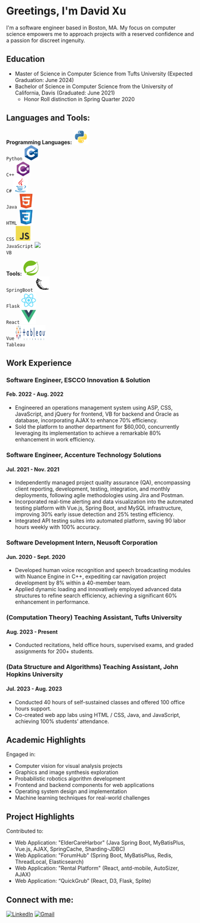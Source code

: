 # Greetings, I'm David Xu

I'm a software engineer based in Boston, MA. My focus on computer science empowers me to approach projects with a reserved confidence and a passion for discreet ingenuity.


## Education
- Master of Science in Computer Science from Tufts University (Expected Graduation: June 2024)
- Bachelor of Science in Computer Science from the University of California, Davis (Graduated: June 2021)
  - Honor Roll distinction in Spring Quarter 2020

## Languages and Tools:

**Programming Languages:**
<code><img height="40" src="https://raw.githubusercontent.com/devicons/devicon/master/icons/python/python-original.svg"> Python</code>
<code><img height="40" src="https://raw.githubusercontent.com/devicons/devicon/master/icons/cplusplus/cplusplus-original.svg"> C++</code>
<code><img height="40" src="https://raw.githubusercontent.com/devicons/devicon/master/icons/csharp/csharp-original.svg"> C#</code>
<code><img height="40" src="https://raw.githubusercontent.com/devicons/devicon/master/icons/java/java-original.svg"> Java</code>
<code><img height="40" src="https://raw.githubusercontent.com/devicons/devicon/master/icons/html5/html5-original.svg"> HTML</code>
<code><img height="40" src="https://raw.githubusercontent.com/devicons/devicon/master/icons/css3/css3-original.svg"> CSS</code>
<code><img height="40" src="https://raw.githubusercontent.com/devicons/devicon/master/icons/javascript/javascript-original.svg"> JavaScript</code>
<code><img height="40" src="https://raw.githubusercontent.com/devicons/devicon/master/icons/vb/vb-original.svg"> VB</code>

**Tools:**
<code><img height="40" src="https://raw.githubusercontent.com/devicons/devicon/master/icons/spring/spring-original.svg"> SpringBoot</code>
<code><img height="40" src="https://raw.githubusercontent.com/devicons/devicon/master/icons/flask/flask-original.svg"> Flask</code>
<code><img height="40" src="https://raw.githubusercontent.com/devicons/devicon/master/icons/react/react-original.svg"> React</code>
<code><img height="40" src="https://raw.githubusercontent.com/devicons/devicon/master/icons/vuejs/vuejs-original.svg"> Vue</code>
<code><img height="40" width="80" src="https://raw.githubusercontent.com/logo/Tableau/master/images/logo.svg"> Tableau</code>



## Work Experience

### Software Engineer, ESCCO Innovation & Solution
#### Feb. 2022 - Aug. 2022
- Engineered an operations management system using ASP, CSS, JavaScript, and jQuery for frontend, VB for backend and Oracle as database, incorporating AJAX to enhance 70% efficiency.
- Sold the platform to another department for $60,000, concurrently leveraging its implementation to achieve a remarkable 80% enhancement in work efficiency.

### Software Engineer, Accenture Technology Solutions
#### Jul. 2021 - Nov. 2021
- Independently managed project quality assurance (QA), encompassing client reporting, development, testing, integration, and monthly deployments, following agile methodologies using Jira and Postman.
- Incorporated real-time alerting and data visualization into the automated testing platform with Vue.js, Spring Boot, and MySQL infrastructure, improving 30% early issue detection and 25% testing efficiency.
- Integrated API testing suites into automated platform, saving 90 labor hours weekly with 100% accuracy.

### Software Development Intern, Neusoft Corporation
#### Jun. 2020 - Sept. 2020
- Developed human voice recognition and speech broadcasting modules with Nuance Engine in C++, expediting car navigation project development by 8% within a 40-member team.
- Applied dynamic loading and innovatively employed advanced data structures to refine search efficiency, achieving a significant 60% enhancement in performance.

### (Computation Theory) Teaching Assistant, Tufts University
#### Aug. 2023 - Present
- Conducted recitations, held office hours, supervised exams, and graded assignments for 200+ students.

### (Data Structure and Algorithms) Teaching Assistant, John Hopkins University
#### Jul. 2023 - Aug. 2023
- Conducted 40 hours of self-sustained classes and offered 100 office hours support.
- Co-created web app labs using HTML / CSS, Java, and JavaScript, achieving 100% students’ attendance.



## Academic Highlights
Engaged in:
- Computer vision for visual analysis projects
- Graphics and image synthesis exploration
- Probabilistic robotics algorithm development
- Frontend and backend components for web applications
- Operating system design and implementation
- Machine learning techniques for real-world challenges

## Project Highlights
Contributed to:
- Web Application: "ElderCareHarbor" (Java Spring Boot, MyBatisPlus, Vue.js, AJAX, SpringCache, Sharding-JDBC)
- Web Application: "ForumHub" (Spring Boot, MyBatisPlus, Redis, ThreadLocal, Elasticsearch)
- Web Application: "Rental Platform" (React, antd-mobile, AutoSizer, AJAX)
- Web Application: “QuickGrub” (React, D3, Flask, Splite)

## Connect with me:

[![LinkedIn](https://img.icons8.com/color/48/000000/linkedin.png)](https://www.linkedin.com/in/jianan-xu-b705961b0/)
[![Gmail](https://img.icons8.com/fluent/48/000000/gmail.png)](mailto:jiananxu11@gmail.com)
